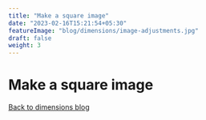 ```yaml
---
title: "Make a square image"
date: "2023-02-16T15:21:54+05:30"
featureImage: "blog/dimensions/image-adjustments.jpg"
draft: false
weight: 3
---
```


# Make a square image



[Back to dimensions blog](/blog/dimensions)
